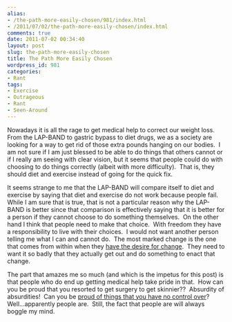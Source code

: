 ```yaml
---
alias:
- /the-path-more-easily-chosen/981/index.html
- /2011/07/02/the-path-more-easily-chosen/index.html
comments: true
date: 2011-07-02 00:34:40
layout: post
slug: the-path-more-easily-chosen
title: The Path More Easily Chosen
wordpress_id: 981
categories:
- Rant
tags:
- Exercise
- Outrageous
- Rant
- Seen-Around
---
```


Nowadays it is all the rage to get medical help to correct our weight loss.  From the LAP-BAND to gastric bypass to diet drugs, we as a society are looking for a way to get rid of those extra pounds hanging on our bodies.  I am not sure if I am just blessed to be able to do things that others cannot or if I really am seeing with clear vision, but it seems that people could do with choosing to do things correctly (albeit with more difficulty).  That is, they should diet and exercise instead of going for the quick fix.

It seems strange to me that the LAP-BAND will compare itself to diet and exercise by saying that diet and exercise do not work because people fail.  While I am sure that is true, that is not a particular reason why the LAP-BAND is better since that comparison is effectively saying that it is better for a person if they cannot choose to do something themselves.  On the other hand I think that people need to make that choice.  With freedom they have a responsibility to live with their choices.  I would not want another person telling me what I can and cannot do.  The most marked change is the one that comes from within when they [have the desire for change](http://www.goingthewongway.com/476/having-the-desire/).  They need to want it so badly that they actually get out and do something to enact that change.

The part that amazes me so much (and which is the impetus for this post) is that people who do end up getting medical help take pride in that.  How can you be proud that you resorted to get surgery to get skinnier??  Absurdity of absurdities!  Can you be [proud of things that you have no control over](http://www.goingthewongway.com/229/proud-of-nothing/)?  Well...apparently people are.  Still, the fact that people are will always boggle my mind.
